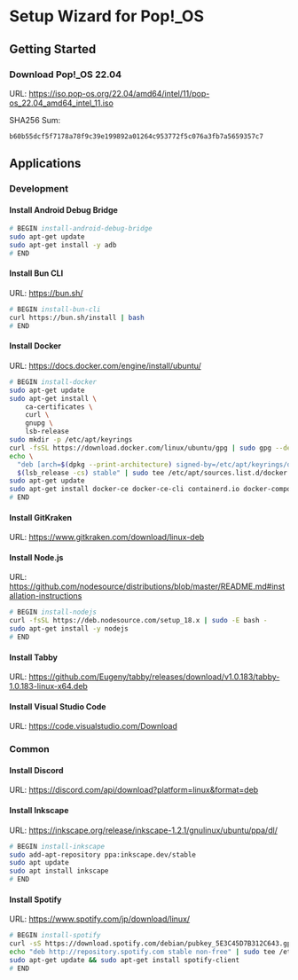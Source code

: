 # Setup Wizard for Pop!_OS

## Getting Started

### Download Pop!_OS 22.04

URL: https://iso.pop-os.org/22.04/amd64/intel/11/pop-os_22.04_amd64_intel_11.iso

SHA256 Sum:

```
b60b55dcf5f7178a78f9c39e199892a01264c953772f5c076a3fb7a5659357c7
```

## Applications

### Development

#### Install Android Debug Bridge

```bash
# BEGIN install-android-debug-bridge
sudo apt-get update
sudo apt-get install -y adb
# END
```

#### Install Bun CLI

URL: https://bun.sh/

```bash
# BEGIN install-bun-cli
curl https://bun.sh/install | bash
# END
```

#### Install Docker

URL: https://docs.docker.com/engine/install/ubuntu/

```bash
# BEGIN install-docker
sudo apt-get update
sudo apt-get install \
    ca-certificates \
    curl \
    gnupg \
    lsb-release
sudo mkdir -p /etc/apt/keyrings
curl -fsSL https://download.docker.com/linux/ubuntu/gpg | sudo gpg --dearmor -o /etc/apt/keyrings/docker.gpg
echo \
  "deb [arch=$(dpkg --print-architecture) signed-by=/etc/apt/keyrings/docker.gpg] https://download.docker.com/linux/ubuntu \
  $(lsb_release -cs) stable" | sudo tee /etc/apt/sources.list.d/docker.list > /dev/null
sudo apt-get update
sudo apt-get install docker-ce docker-ce-cli containerd.io docker-compose-plugin
# END
```

#### Install GitKraken

URL: https://www.gitkraken.com/download/linux-deb

#### Install Node.js

URL: https://github.com/nodesource/distributions/blob/master/README.md#installation-instructions

```bash
# BEGIN install-nodejs
curl -fsSL https://deb.nodesource.com/setup_18.x | sudo -E bash -
sudo apt-get install -y nodejs
# END
```

#### Install Tabby

URL: https://github.com/Eugeny/tabby/releases/download/v1.0.183/tabby-1.0.183-linux-x64.deb

#### Install Visual Studio Code

URL: https://code.visualstudio.com/Download

### Common

#### Install Discord

URL: https://discord.com/api/download?platform=linux&format=deb

#### Install Inkscape

URL: https://inkscape.org/release/inkscape-1.2.1/gnulinux/ubuntu/ppa/dl/

```bash
# BEGIN install-inkscape
sudo add-apt-repository ppa:inkscape.dev/stable
sudo apt update
sudo apt install inkscape
# END
```

#### Install Spotify

URL: https://www.spotify.com/jp/download/linux/

```bash
# BEGIN install-spotify
curl -sS https://download.spotify.com/debian/pubkey_5E3C45D7B312C643.gpg | sudo apt-key add - 
echo "deb http://repository.spotify.com stable non-free" | sudo tee /etc/apt/sources.list.d/spotify.list
sudo apt-get update && sudo apt-get install spotify-client
# END
```
